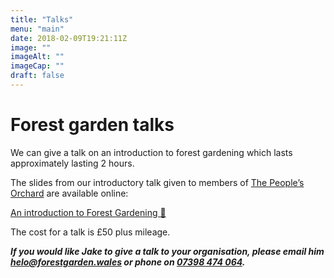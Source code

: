 ```yaml
---
title: "Talks"
menu: "main"
date: 2018-02-09T19:21:11Z
image: ""
imageAlt: ""
imageCap: ""
draft: false
---
```


# Forest garden talks

We can give a talk on an introduction to forest gardening which lasts approximately lasting 2 hours. 

The slides from our introductory talk given to members of [The People’s Orchard](http://www.stdogmaelsabbey.org.uk/peoplesorchard) are available online:

[An introduction to Forest Gardening 🌳](http://forestgarden.netlify.com/#1)

The cost for a talk is £50 plus mileage.

**_If you would like Jake to give a talk to your organisation, please email him [helo@forestgarden.wales](mailto:helo@forestgarden.wales) or phone on [07398&nbsp;474&nbsp;064](tel:+447398474064)._**
